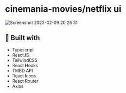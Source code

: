# cinemania-movies/netflix ui
![Screenshot 2023-02-09 20 26 31](https://user-images.githubusercontent.com/107273888/217918647-c52b31f1-a7be-4edb-a1e2-d6eba1305442.png)
## 🚀 Built with
- Typescript
- ReactJS
- TailwindCSS
- React Hooks
- TMBD API
- React Icons
- React Router
- Axios
